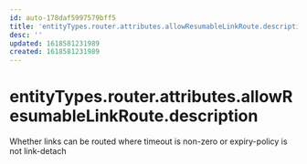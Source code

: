 ```yaml
---
id: auto-178daf5997579bff5
title: 'entityTypes.router.attributes.allowResumableLinkRoute.description'
desc: ''
updated: 1618581231989
created: 1618581231989
---
```

# entityTypes.router.attributes.allowResumableLinkRoute.description

Whether links can be routed where timeout is non-zero or expiry-policy is not link-detach